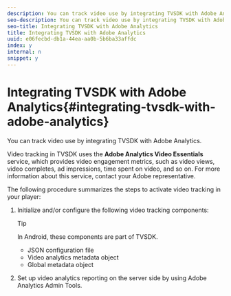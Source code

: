 ```yaml
---
description: You can track video use by integrating TVSDK with Adobe Analytics.
seo-description: You can track video use by integrating TVSDK with Adobe Analytics.
seo-title: Integrating TVSDK with Adobe Analytics
title: Integrating TVSDK with Adobe Analytics
uuid: e06fecbd-db1a-44ea-aa0b-5b6ba33affdc
index: y
internal: n
snippet: y
---
```


# Integrating TVSDK with Adobe Analytics{#integrating-tvsdk-with-adobe-analytics}

You can track video use by integrating TVSDK with Adobe Analytics.

Video tracking in TVSDK uses the **Adobe Analytics Video Essentials** service, which provides video engagement metrics, such as video views, video completes, ad impressions, time spent on video, and so on. For more information about this service, contact your Adobe representative.

The following procedure summarizes the steps to activate video tracking in your player:

1. Initialize and/or configure the following video tracking components:

   >[!TIP]
   >
   >In Android, these components are part of TVSDK.

    * JSON configuration file 
    * Video analytics metadata object 
    * Global metadata object

1. Set up video analytics reporting on the server side by using Adobe Analytics Admin Tools.

